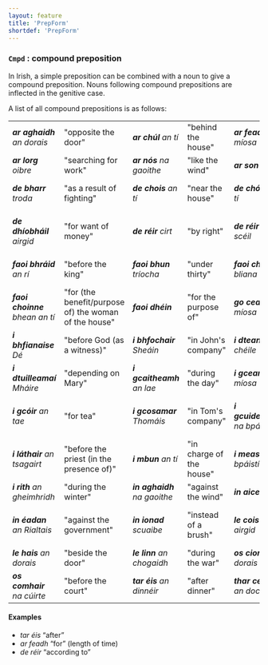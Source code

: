 ```yaml
---
layout: feature
title: 'PrepForm'
shortdef: 'PrepForm'
---
```


### `Cmpd` : compound preposition

In Irish, a simple preposition can be combined with a noun to give a compound preposition. Nouns following compound prepositions are inflected in the genitive case.

A list of all compound prepositions is as follows: 

<table>
<tr><td><em><b>ar aghaidh</b> an  dorais</em></td><td>"opposite the door"</td>
<td><em><b>ar chúl</b> an tí</em></td><td>"behind the house"</td>
<td><em><b>ar feadh</b> míosa</em></td><td>"for a month"</td>
<td><em><b>ar fud</b> na háite</em></td><td>"throughout the place</td>
</tr><tr><td><em><b>ar lorg</b> oibre</em></td><td>"searching for work"</td>
<td><em><b>ar nós</b> na gaoithe</em></td><td>"like the wind"</td>
<td><em><b>ar son</b> Dé</em></td><td>"for God's sake"</td>
<td><em><b>d'ainneoin</b> na taoide</em></td><td>"in spite of the tide"</td>
</tr><tr><td><em><b>de bharr</b> troda</em></td><td>"as a result of fighting"</td>
<td><em><b>de chois</b> an tí</em></td><td>"near the house"</td>
<td><em><b>de chóir</b> an tí</em></td><td>"near the house"</td>
<td><em><b>de dheasca</b> an óil</em></td><td>"as a result of drink"</td>
</tr><tr><td><em><b>de dhíobháil</b> airgid</em></td><td>"for want of money"</td>
<td><em><b>de réir</b> cirt</em></td><td>"by right"</td>
<td><em><b>de réir</b> an scéil</em></td><td>"according to the story"</td>
<td><em><b>de thairbhe</b> an eolais</em></td><td>"on account of the knowledge"</td>
</tr><tr><td><em><b>faoi bhráid</b> an rí</em></td><td>"before the king"</td>
<td><em><b>faoi bhun</b> tríocha</em></td><td>"under thirty"</td>
<td><em><b>faoi cheann</b> bliana</em></td><td>"within a year"</td>
<td><em><b>faoi choinne</b> uisce</em></td><td>"to fetch water"</td>
</tr><tr><td><em><b>faoi choinne</b> bhean an tí</em></td><td>"for (the benefit/purpose of) the woman of the house"</td>
<td><em><b>faoi dhéin</b></em></td><td>"for the purpose of"</td>
<td><em><b>go ceann</b> míosa</em></td><td>"for a month (duration)"</td>
<td><em><b>i bhfeighil</b> an tí</em></td><td>"in charge of the house"</td>
</tr><tr><td><em><b>i bhfianaise</b> Dé</em></td><td>"before God (as a witness)"</td>
<td><em><b>i bhfochair</b> Sheáin</em></td><td>"in John's company"</td>
<td><em><b>i dteannta</b> a chéile</em></td><td>"together"</td>
<td><em><b>i dtrátha</b> a sé</em></td><td>"about six o'clock"</td>
</tr><tr><td><em><b>i dtuilleamaí</b> Mháire</em></td><td>"depending on Mary"</td>
<td><em><b>i gcaitheamh</b> an lae</em></td><td>"during the day"</td>
<td><em><b>i gceann</b> míosa</em></td><td>"in a month's time"</td>
<td><em><b>i gcionn</b> oibre</em></td><td>"(set) to work"</td>
</tr><tr><td><em><b>i gcóir</b> an tae</em></td><td>"for tea"</td>
<td><em><b>i gcosamar</b> Thomáis</em></td><td>"in Tom's company"</td>
<td><em><b>i gcuideachta</b> na bpáistí</em></td><td>"in the company of the children"</td>
<td><em><b>i lár</b> na páirce</em></td><td>"in the middle of the field"</td>
</tr><tr><td><em><b>i láthair</b> an tsagairt</em></td><td>"before the priest (in the presence of)"</td>
<td><em><b>i mbun</b> an tí</em></td><td>"in charge of the house"</td>
<td><em><b>i measc</b> na bpáistí</em></td><td>"among the children"</td>
<td><em><b>i ndiaidh</b> na cainte sin</em></td><td>"after that talk"</td>
</tr><tr><td><em><b>i rith</b> an gheimhridh</em></td><td>"during the winter"</td>
<td><em><b>in aghaidh</b> na gaoithe</em></td><td>"against the wind"</td>
<td><em><b>in aice</b> an tí</em></td><td>"near the house"</td>
<td><em><b>in airicis</b> Mháire</em></td><td>"to meet Mary"</td>
</tr><tr><td><em><b>in éadan</b> an Rialtais</em></td><td>"against the government"</td>
<td><em><b>in ionad</b> scuaibe</em></td><td>"instead of a brush"</td>
<td><em><b>le cois</b> an airgid</em></td><td>"along with the money (as well as)"</td>
<td><em><b>le haghaidh</b> an dinnéir</em></td><td>"for dinner (purpose)"</td>
</tr><tr><td><em><b>le hais</b> an dorais</em></td><td>"beside the door"</td>
<td><em><b>le linn</b> an chogaidh</em></td><td>"during the war"</td>
<td><em><b>os cionn</b> an dorais</em></td><td>"above the door"</td>
<td><em><b>os coinne</b> an tí</em></td><td>"opposite the house"</td>
</tr><tr><td><em><b>os comhair</b> na cúirte</em></td><td>"before the court"</td>
<td><em><b>tar éis</b> an dinnéir</em></td><td>"after dinner"</td>
<td><em><b>thar ceann</b> an dochtúra</em></td><td>"on behalf of the doctor"</td></tr>
</table>

#### Examples

* _tar éis_ “after”
* _ar feadh_ “for” (length of time)
* _de réir_ “according to”

